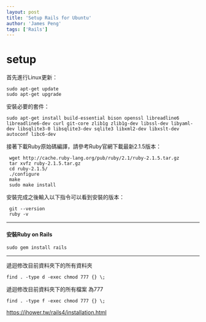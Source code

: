 ```yaml
---
layout: post
title: 'Setup Rails for Ubuntu'
author: 'James Peng'
tags: ['Rails']
---
```



# setup


首先進行Linux更新：
```
sudo apt-get update
sudo apt-get upgrade
```



安裝必要的套件：
```
sudo apt-get install build-essential bison openssl libreadline6 libreadline6-dev curl git-core zlib1g zlib1g-dev libssl-dev libyaml-dev libsqlite3-0 libsqlite3-dev sqlite3 libxml2-dev libxslt-dev autoconf libc6-dev
```


接著下載Ruby原始碼編譯，請參考Ruby官網下載最新2.1.5版本：
```
 wget http://cache.ruby-lang.org/pub/ruby/2.1/ruby-2.1.5.tar.gz
 tar xvfz ruby-2.1.5.tar.gz
 cd ruby-2.1.5/
 ./configure
 make
 sudo make install
```

安裝完成之後輸入以下指令可以看到安裝的版本：
```
 git --version
 ruby -v
 ```

--------------------------

#### 安裝Ruby on Rails
```
sudo gem install rails
```

------------------------

遞迴修改目前資料夾下的所有資料夾
```
find . -type d -exec chmod 777 {} \;
```
遞迴修改目前資料夾下的所有檔案 為777
```
find . -type f -exec chmod 777 {} \;
```



https://ihower.tw/rails4/installation.html




